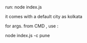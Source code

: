 run:
node index.js

it comes with a default city as kolkata

for args. from CMD , use :

node index.js -c pune

<!-- npm init for installing packages from package.json , and install request model and yargs model  -->